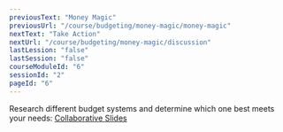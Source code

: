 ```yaml
---
previousText: "Money Magic"
previousUrl: "/course/budgeting/money-magic/money-magic"
nextText: "Take Action"
nextUrl: "/course/budgeting/money-magic/discussion"
lastLession: "false"
lastSession: "false"
courseModuleId: "6"
sessionId: "2"
pageId: "6"
---
```



Research different budget systems and determine which one best meets your needs: 
<a href="https://docs.google.com/presentation/d/1RuhHdZBwEyFoG4x8ui4iRinRJuMeSWd-DSvdsVKKo6g/edit?usp=sharing" target="_blank">Collaborative Slides</a>